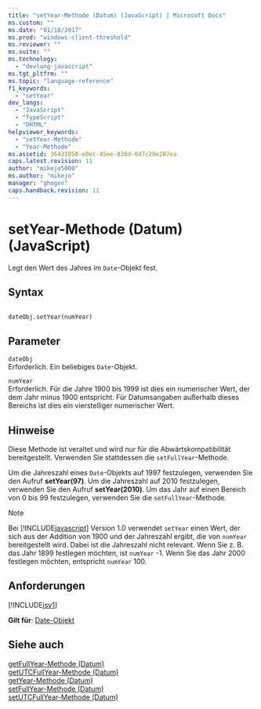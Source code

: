 ```yaml
---
title: "setYear-Methode (Datum) (JavaScript) | Microsoft Docs"
ms.custom: ""
ms.date: "01/18/2017"
ms.prod: "windows-client-threshold"
ms.reviewer: ""
ms.suite: ""
ms.technology: 
  - "devlang-javascript"
ms.tgt_pltfrm: ""
ms.topic: "language-reference"
f1_keywords: 
  - "setYear"
dev_langs: 
  - "JavaScript"
  - "TypeScript"
  - "DHTML"
helpviewer_keywords: 
  - "setYear-Methode"
  - "Year-Methode"
ms.assetid: 36431050-e0ec-45ee-830d-0d7c20e207ea
caps.latest.revision: 11
author: "mikejo5000"
ms.author: "mikejo"
manager: "ghogen"
caps.handback.revision: 11
---
```

# setYear-Methode (Datum) (JavaScript)
Legt den Wert des Jahres im `Date`\-Objekt fest.  
  
## Syntax  
  
```  
  
dateObj.setYear(numYear)   
```  
  
## Parameter  
 `dateObj`  
 Erforderlich.  Ein beliebiges `Date`\-Objekt.  
  
 `numYear`  
 Erforderlich.  Für die Jahre 1900 bis 1999 ist dies ein numerischer Wert, der dem Jahr minus 1900 entspricht.  Für Datumsangaben außerhalb dieses Bereichs ist dies ein vierstelliger numerischer Wert.  
  
## Hinweise  
 Diese Methode ist veraltet und wird nur für die Abwärtskompatibilität bereitgestellt.  Verwenden Sie stattdessen die `setFullYear`\-Methode.  
  
 Um die Jahreszahl eines `Date`\-Objekts auf 1997 festzulegen, verwenden Sie den Aufruf **setYear\(97\)**.  Um die Jahreszahl auf 2010 festzulegen, verwenden Sie den Aufruf **setYear\(2010\)**.  Um das Jahr auf einen Bereich von 0 bis 99 festzulegen, verwenden Sie die `setFullYear`\-Methode.  
  
> [!NOTE]
>  Bei [!INCLUDE[javascript](../../javascript/includes/javascript-md.md)] Version 1.0 verwendet `setYear` einen Wert, der sich aus der Addition von 1900 und der Jahreszahl ergibt, die von `numYear` bereitgestellt wird. Dabei ist die Jahreszahl nicht relevant.  Wenn Sie z. B. das Jahr 1899 festlegen möchten, ist `numYear` \-1. Wenn Sie das Jahr 2000 festlegen möchten, entspricht `numYear` 100.  
  
## Anforderungen  
 [!INCLUDE[jsv1](../../javascript/misc/includes/jsv1-md.md)]  
  
 **Gilt für**: [Date\-Objekt](../../javascript/reference/date-object-javascript.md)  
  
## Siehe auch  
 [getFullYear\-Methode \(Datum\)](../../javascript/reference/getfullyear-method-date-javascript.md)   
 [getUTCFullYear\-Methode \(Datum\)](../../javascript/reference/getutcfullyear-method-date-javascript.md)   
 [getYear\-Methode \(Datum\)](../../javascript/reference/getyear-method-date-javascript.md)   
 [setFullYear\-Methode \(Datum\)](../../javascript/reference/setfullyear-method-date-javascript.md)   
 [setUTCFullYear\-Methode \(Datum\)](../../javascript/reference/setutcfullyear-method-date-javascript.md)